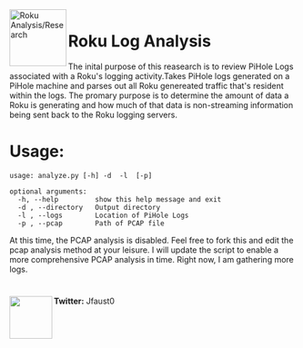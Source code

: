 <a href ="https://github.com/MNFaust/Roku_Analysis">
  <img src="https://q4j2g5j9.stackpathcdn.com/ddg-dream/3c99180cbf6b8e835dbe542241c8b94c42398093.jpg"
    title="Roku Analysis/Research" align="left" height=100 length=100 /></a> 
 
    
# Roku Log Analysis 

The inital purpose of this reasearch is to review PiHole Logs associated with a Roku's logging activity.Takes PiHole logs generated on a PiHole machine and parses 
out all Roku genereated traffic that's resident within the logs. The promary purpose is  to determine the amount of data a Roku is generating 
and how much of that data is non-streaming information being sent back to the Roku logging servers.  

# Usage: 
```
usage: analyze.py [-h] -d  -l  [-p]

optional arguments:
  -h, --help         show this help message and exit
  -d , --directory   Output directory
  -l , --logs        Location of PiHole Logs
  -p , --pcap        Path of PCAP file
 ```
 
At this time, the PCAP analysis is disabled. Feel free to fork this and edit the pcap analysis method at your leisure. I will update the script to enable a more
comprehensive PCAP analysis in time. Right now, I am gathering more logs.

#
<a href="https://twitter.com/JFaust0">
  <img src="https://cdn1.iconfinder.com/data/icons/iconza-circle-social/64/697029-twitter-512.png" height=75, width=75, align="left" />
  </a>
  
  **Twitter:** Jfaust0